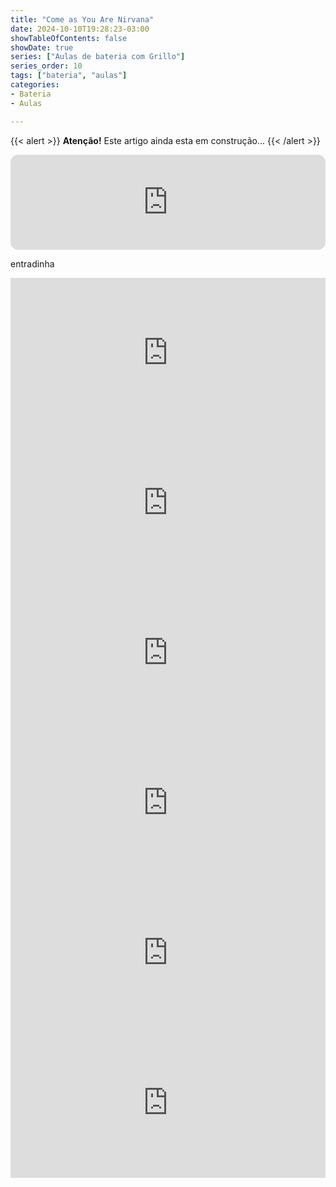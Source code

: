 ```yaml
---
title: "Come as You Are Nirvana"
date: 2024-10-10T19:28:23-03:00
showTableOfContents: false
showDate: true
series: ["Aulas de bateria com Grillo"]
series_order: 10
tags: ["bateria", "aulas"]
categories:
- Bateria
- Aulas

---
```


{{< alert >}}
**Atenção!** Este artigo ainda esta em construção...
{{< /alert >}}
</br>
<iframe style="border-radius:12px" src="https://open.spotify.com/embed/track/2RsAajgo0g7bMCHxwH3Sk0?utm_source=generator" width="100%" height="152" frameBorder="0" allowfullscreen="" allow="autoplay; clipboard-write; encrypted-media; fullscreen; picture-in-picture" loading="lazy"></iframe>

entradinha
<iframe width="100%" height="240" src="https://guisso.dev/GrooveScribe/GrooveEmbed.html?TimeSig=4/4&Div=16&Tempo=80&Measures=1&H=|----------------|&S=|----------------|&K=|----------------|&T1=|----------------|&T2=|-------------o--|&T4=|--------------oo|" frameborder="0" ></iframe>

<iframe width="100%" height="240" src="https://guisso.dev/GrooveScribe/GrooveEmbed.html?TimeSig=4/4&Div=16&Tempo=80&Measures=1&H=|x-x-x-x-x-x-x-x-|&S=|----O-------O---|&K=|o-------o-o---o-|" frameborder="0" ></iframe>

<iframe width="100%" height="240" src="https://guisso.dev/GrooveScribe/GrooveEmbed.html?TimeSig=4/4&Div=16&Tempo=80&Measures=2&H=|x-x-x-x-x-x-x-x-|x-x-x-x-x-x-x-x-|&S=|----O-------O---|----O-------O---|&K=|o-------o-o---o-|o-o---o---o---o-|" frameborder="0" ></iframe>

<iframe width="100%" height="240" src="https://guisso.dev/GrooveScribe/GrooveEmbed.html?TimeSig=4/4&Div=16&Tempo=80&Measures=1&H=|x-x-x-x-x-x-x-x-|&S=|----O--g----O---|&K=|o-------o-o---o-|" frameborder="0" ></iframe>

<iframe width="100%" height="240" src="https://guisso.dev/GrooveScribe/GrooveEmbed.html?TimeSig=4/4&Div=16&Tempo=80&Measures=2&H=|c-x-x-x-x-x-x-x-|c-x-------------|&S=|----O-------O---|----OoOoOoOoOoOo|&K=|o-------o-o-----|o---o---o---o---|" frameborder="0" ></iframe>

<iframe width="100%" height="240" src="https://guisso.dev/GrooveScribe/GrooveEmbed.html?TimeSig=4/4&Div=16&Tempo=80&Measures=1&H=|----------------|&S=|----------------|&K=|----------------|&T1=|----------------|&T2=|-------------o--|&T4=|--------------oo|" frameborder="0" ></iframe>
